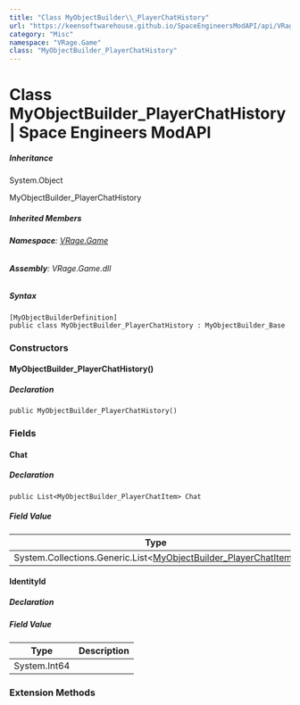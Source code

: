 ```yaml
---
title: "Class MyObjectBuilder\\_PlayerChatHistory"
url: "https://keensoftwarehouse.github.io/SpaceEngineersModAPI/api/VRage.Game.MyObjectBuilder_PlayerChatHistory.html"
category: "Misc"
namespace: "VRage.Game"
class: "MyObjectBuilder_PlayerChatHistory"
---
```


# Class MyObjectBuilder\_PlayerChatHistory | Space Engineers ModAPI

##### Inheritance

System.Object

MyObjectBuilder\_PlayerChatHistory

##### Inherited Members

###### **Namespace**: [VRage.Game](https://keensoftwarehouse.github.io/SpaceEngineersModAPI/api/VRage.Game.html)

###### **Assembly**: VRage.Game.dll

##### Syntax

```
[MyObjectBuilderDefinition]
public class MyObjectBuilder_PlayerChatHistory : MyObjectBuilder_Base
```

### Constructors

#### MyObjectBuilder\_PlayerChatHistory()

##### Declaration

```
public MyObjectBuilder_PlayerChatHistory()
```

### Fields

#### Chat

##### Declaration

```
public List<MyObjectBuilder_PlayerChatItem> Chat
```

##### Field Value

| Type | Description |
| --- | --- |
| System.Collections.Generic.List<[MyObjectBuilder\_PlayerChatItem](https://keensoftwarehouse.github.io/SpaceEngineersModAPI/api/VRage.Game.MyObjectBuilder_PlayerChatItem.html)\> |     |

#### IdentityId

##### Declaration

##### Field Value

| Type | Description |
| --- | --- |
| System.Int64 |     |

### Extension Methods